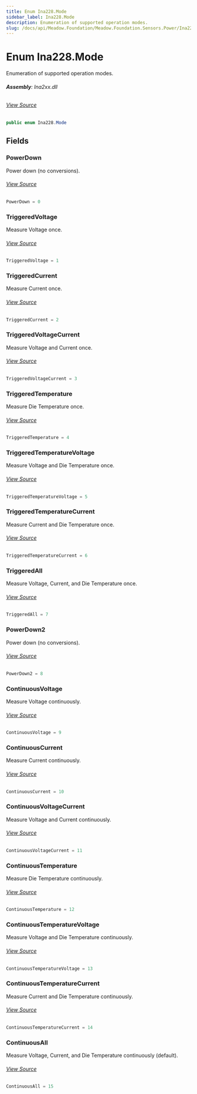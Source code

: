 ```yaml
---
title: Enum Ina228.Mode
sidebar_label: Ina228.Mode
description: Enumeration of supported operation modes.
slug: /docs/api/Meadow.Foundation/Meadow.Foundation.Sensors.Power/Ina228.Mode
---
```

# Enum Ina228.Mode
Enumeration of supported operation modes.

###### **Assembly**: Ina2xx.dll
###### [View Source](https://github.com/WildernessLabs/Meadow.Foundation.git/blob/develop/Source/Meadow.Foundation.Peripherals/Sensors.Power.Ina2xx/Driver/Drivers/Ina228.cs#L196)
```csharp title="Declaration"
public enum Ina228.Mode
```
## Fields
### PowerDown
Power down (no conversions).
###### [View Source](https://github.com/WildernessLabs/Meadow.Foundation.git/blob/develop/Source/Meadow.Foundation.Peripherals/Sensors.Power.Ina2xx/Driver/Drivers/Ina228.cs#L199)
```csharp title="Declaration"
PowerDown = 0
```
### TriggeredVoltage
Measure Voltage once.
###### [View Source](https://github.com/WildernessLabs/Meadow.Foundation.git/blob/develop/Source/Meadow.Foundation.Peripherals/Sensors.Power.Ina2xx/Driver/Drivers/Ina228.cs#L201)
```csharp title="Declaration"
TriggeredVoltage = 1
```
### TriggeredCurrent
Measure Current once.
###### [View Source](https://github.com/WildernessLabs/Meadow.Foundation.git/blob/develop/Source/Meadow.Foundation.Peripherals/Sensors.Power.Ina2xx/Driver/Drivers/Ina228.cs#L203)
```csharp title="Declaration"
TriggeredCurrent = 2
```
### TriggeredVoltageCurrent
Measure Voltage and Current once.
###### [View Source](https://github.com/WildernessLabs/Meadow.Foundation.git/blob/develop/Source/Meadow.Foundation.Peripherals/Sensors.Power.Ina2xx/Driver/Drivers/Ina228.cs#L205)
```csharp title="Declaration"
TriggeredVoltageCurrent = 3
```
### TriggeredTemperature
Measure Die Temperature once.
###### [View Source](https://github.com/WildernessLabs/Meadow.Foundation.git/blob/develop/Source/Meadow.Foundation.Peripherals/Sensors.Power.Ina2xx/Driver/Drivers/Ina228.cs#L207)
```csharp title="Declaration"
TriggeredTemperature = 4
```
### TriggeredTemperatureVoltage
Measure Voltage and Die Temperature once.
###### [View Source](https://github.com/WildernessLabs/Meadow.Foundation.git/blob/develop/Source/Meadow.Foundation.Peripherals/Sensors.Power.Ina2xx/Driver/Drivers/Ina228.cs#L209)
```csharp title="Declaration"
TriggeredTemperatureVoltage = 5
```
### TriggeredTemperatureCurrent
Measure Current and Die Temperature once.
###### [View Source](https://github.com/WildernessLabs/Meadow.Foundation.git/blob/develop/Source/Meadow.Foundation.Peripherals/Sensors.Power.Ina2xx/Driver/Drivers/Ina228.cs#L211)
```csharp title="Declaration"
TriggeredTemperatureCurrent = 6
```
### TriggeredAll
Measure Voltage, Current, and Die Temperature once.
###### [View Source](https://github.com/WildernessLabs/Meadow.Foundation.git/blob/develop/Source/Meadow.Foundation.Peripherals/Sensors.Power.Ina2xx/Driver/Drivers/Ina228.cs#L213)
```csharp title="Declaration"
TriggeredAll = 7
```
### PowerDown2
Power down (no conversions).
###### [View Source](https://github.com/WildernessLabs/Meadow.Foundation.git/blob/develop/Source/Meadow.Foundation.Peripherals/Sensors.Power.Ina2xx/Driver/Drivers/Ina228.cs#L215)
```csharp title="Declaration"
PowerDown2 = 8
```
### ContinuousVoltage
Measure Voltage continuously.
###### [View Source](https://github.com/WildernessLabs/Meadow.Foundation.git/blob/develop/Source/Meadow.Foundation.Peripherals/Sensors.Power.Ina2xx/Driver/Drivers/Ina228.cs#L217)
```csharp title="Declaration"
ContinuousVoltage = 9
```
### ContinuousCurrent
Measure Current continuously.
###### [View Source](https://github.com/WildernessLabs/Meadow.Foundation.git/blob/develop/Source/Meadow.Foundation.Peripherals/Sensors.Power.Ina2xx/Driver/Drivers/Ina228.cs#L219)
```csharp title="Declaration"
ContinuousCurrent = 10
```
### ContinuousVoltageCurrent
Measure Voltage and Current continuously.
###### [View Source](https://github.com/WildernessLabs/Meadow.Foundation.git/blob/develop/Source/Meadow.Foundation.Peripherals/Sensors.Power.Ina2xx/Driver/Drivers/Ina228.cs#L221)
```csharp title="Declaration"
ContinuousVoltageCurrent = 11
```
### ContinuousTemperature
Measure Die Temperature continuously.
###### [View Source](https://github.com/WildernessLabs/Meadow.Foundation.git/blob/develop/Source/Meadow.Foundation.Peripherals/Sensors.Power.Ina2xx/Driver/Drivers/Ina228.cs#L223)
```csharp title="Declaration"
ContinuousTemperature = 12
```
### ContinuousTemperatureVoltage
Measure Voltage and Die Temperature continuously.
###### [View Source](https://github.com/WildernessLabs/Meadow.Foundation.git/blob/develop/Source/Meadow.Foundation.Peripherals/Sensors.Power.Ina2xx/Driver/Drivers/Ina228.cs#L225)
```csharp title="Declaration"
ContinuousTemperatureVoltage = 13
```
### ContinuousTemperatureCurrent
Measure Current and Die Temperature continuously.
###### [View Source](https://github.com/WildernessLabs/Meadow.Foundation.git/blob/develop/Source/Meadow.Foundation.Peripherals/Sensors.Power.Ina2xx/Driver/Drivers/Ina228.cs#L227)
```csharp title="Declaration"
ContinuousTemperatureCurrent = 14
```
### ContinuousAll
Measure Voltage, Current, and Die Temperature continuously (default).
###### [View Source](https://github.com/WildernessLabs/Meadow.Foundation.git/blob/develop/Source/Meadow.Foundation.Peripherals/Sensors.Power.Ina2xx/Driver/Drivers/Ina228.cs#L229)
```csharp title="Declaration"
ContinuousAll = 15
```
